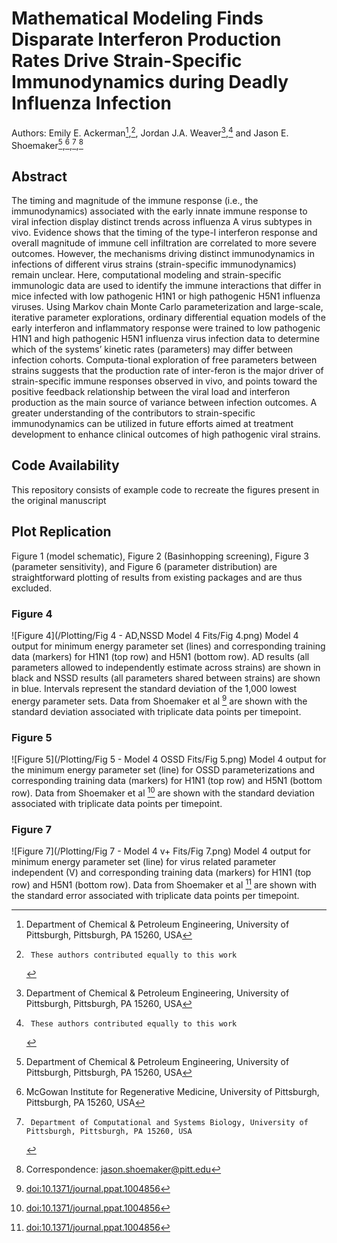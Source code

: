 # Mathematical Modeling Finds Disparate Interferon Production Rates Drive Strain-Specific Immunodynamics during Deadly Influenza Infection 
Authors: Emily E. Ackerman[^1],[^†], Jordan J.A. Weaver[^1],[^†] and Jason E. Shoemaker[^1],[^2],[^3],[^*]

[^1]:	Department of Chemical & Petroleum Engineering, University of Pittsburgh, Pittsburgh, PA 15260, USA
[^2]:	McGowan Institute for Regenerative Medicine, University of Pittsburgh, Pittsburgh, PA 15260, USA
[^3]:     Department of Computational and Systems Biology, University of Pittsburgh, Pittsburgh, PA 15260, USA
[^†]:     These authors contributed equally to this work
[^*]:	Correspondence: jason.shoemaker@pitt.edu

## Abstract
The timing and magnitude of the immune response (i.e., the immunodynamics) associated with the early innate immune response to viral infection display distinct trends across influenza A virus subtypes in vivo. Evidence shows that the timing of the type-I interferon response and overall magnitude of immune cell infiltration are correlated to more severe outcomes. However, the mechanisms driving distinct immunodynamics in infections of different virus strains (strain-specific immunodynamics) remain unclear. Here, computational modeling and strain-specific immunologic data are used to identify the immune interactions that differ in mice infected with low pathogenic H1N1 or high pathogenic H5N1 influenza viruses. Using Markov chain Monte Carlo parameterization and large-scale, iterative parameter explorations, ordinary differential equation models of the early interferon and inflammatory response were trained to low pathogenic H1N1 and high pathogenic H5N1 influenza virus infection data to determine which of the systems’ kinetic rates (parameters) may differ between infection cohorts. Computa-tional exploration of free parameters between strains suggests that the production rate of inter-feron is the major driver of strain-specific immune responses observed in vivo, and points toward the positive feedback relationship between the viral load and interferon production as the main source of variance between infection outcomes. A greater understanding of the contributors to strain-specific immunodynamics can be utilized in future efforts aimed at treatment development to enhance clinical outcomes of high pathogenic viral strains. 

## Code Availability
This repository consists of example code to recreate the figures present in the original manuscript

## Plot Replication
Figure 1 (model schematic), Figure 2 (Basinhopping screening), Figure 3 (parameter sensitivity), and Figure 6 (parameter distribution) are straightforward plotting of results from existing packages and are thus excluded.

### Figure 4
![Figure 4](/Plotting/Fig 4 - AD,NSSD Model 4 Fits/Fig 4.png)
Model 4 output for minimum energy parameter set (lines) and corresponding training data (markers) for H1N1 (top row) and H5N1 (bottom row). AD results (all parameters allowed to independently estimate across strains) are shown in black and NSSD results (all parameters shared between strains) are shown in blue. Intervals represent the standard deviation of the 1,000 lowest energy parameter sets. Data from Shoemaker et al [^6] are shown with the standard deviation associated with triplicate data points per timepoint.

### Figure 5
![Figure 5](/Plotting/Fig 5 - Model 4 OSSD Fits/Fig 5.png)
Model 4 output for the minimum energy parameter set (line) for OSSD parameterizations and corresponding training data (markers) for H1N1 (top row) and H5N1 (bottom row). Data from Shoemaker et al [^6] are shown with the standard deviation associated with triplicate data points per timepoint.

### Figure 7
![Figure 7](/Plotting/Fig 7 - Model 4 v+ Fits/Fig 7.png)
Model 4 output for minimum energy parameter set (line) for virus related parameter independent (V) and corresponding training data (markers) for H1N1 (top row) and H5N1 (bottom row). Data from Shoemaker et al [^6] are shown with the standard error associated with triplicate data points per timepoint.

[^6]: [doi:10.1371/journal.ppat.1004856](https://doi:10.1371/journal.ppat.1004856)

